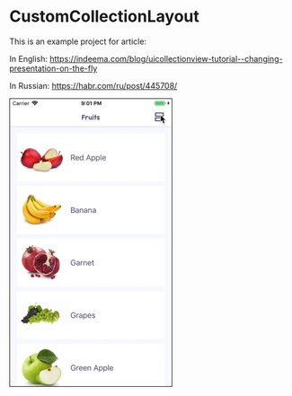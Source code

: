 # CustomCollectionLayout

This is an example project for article:

In English:
https://indeema.com/blog/uicollectionview-tutorial--changing-presentation-on-the-fly

In Russian: 
https://habr.com/ru/post/445708/

![](https://github.com/maksymhusar/CustomCollectionLayout/blob/master/demo.gif)
